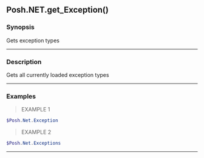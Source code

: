 Posh.NET.get_Exception()
------------------------

### Synopsis
Gets exception types

---

### Description

Gets all currently loaded exception types

---

### Examples
> EXAMPLE 1

```PowerShell
$Posh.Net.Exception
```
> EXAMPLE 2

```PowerShell
$Posh.Net.Exceptions
```

---
